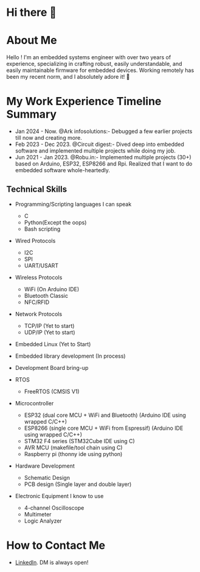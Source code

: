 # Hi there 👋

# About Me

Hello ! I'm an embedded systems engineer with over two years of experience, specializing in crafting robust, easily understandable, and easily maintainable firmware for embedded devices. Working remotely has been my recent norm, and I absolutely adore it! 🌟

# My Work Experience Timeline Summary

* Jan 2024 - Now. @Ark infosolutions:- Debugged a few earlier projects till now and creating more.
* Feb 2023 - Dec 2023. @Circuit digest:- Dived deep into embedded software and implemented multiple projects while doing my job.
* Jun 2021 - Jan 2023. @Robu.in:- Implemented multiple projects (30+) based on Arduino, ESP32, ESP8266 and Rpi. Realized that I want to do embedded software whole-heartedly.


## Technical Skills
* Programming/Scripting languages I can speak
  * C
  * Python(Except the oops)
  * Bash scripting
  
  
* Wired Protocols
  * I2C
  * SPI 
  * UART/USART 

* Wireless Protocols
  * WiFi (On Arduino IDE)
  * Bluetooth Classic 
  * NFC/RFID 
  
* Network Protocols
  * TCP/IP (Yet to start)
  * UDP/IP (Yet to start)
  
* Embedded Linux (Yet to Start)
* Embedded library development (In process)
* Development Board bring-up 

* RTOS
  * FreeRTOS (CMSIS V1)
 
* Microcontroller
  * ESP32 (dual core MCU + WiFi and Bluetooth) (Arduino IDE using wrapped C/C++)
  * ESP8266 (single core MCU + WiFi from Espressif) (Arduino IDE using wrapped C/C++)
  * STM32 F4 series (STM32Cube IDE using C)
  * AVR MCU (makefile/tool chain using C)
  * Raspberry pi (thonny ide using python)
  
* Hardware Development
  * Schematic Design
  * PCB design (Single layer and double layer)
 
* Electronic Equipment I know to use
  * 4-channel Oscilloscope
  * Multimeter
  * Logic Analyzer



# How to Contact Me
* [LinkedIn](https://www.linkedin.com/in/prathameshbarik/). DM is always open!
